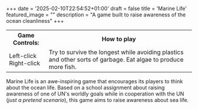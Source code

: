 +++
date = '2025-02-10T22:54:52+01:00'
draft = false
title = 'Marine Life'
featured_image = ""
description = "A game built to raise awareness of the ocean cleanliness"
+++

<div id="gameframe"></div>
<div class="inst_table game"s>
    <table>
        <tr>
            <th class>Game Controls:</th>
            <th class="item">How to play</th>
        </tr>
        <tr>
            <td>Left-click<br>Right-click</td>
            <td class="item"> Try to survive the longest while avoiding plastics and other sorts of garbage. Eat algae to produce more fish.</td>
        </tr>
    </table>
</div>
<script src="/js/table_renderer.js"></script>
<script>
    var curr_Path = window.location.pathname;
    var gameDiv = document.getElementById('gameframe');
    if(curr_Path === "/games/marine-life/" && gameDiv.childElementCount === 0){
        const iframe = document.createElement("iframe");
        iframe.classList.add('game');
        iframe.src = "/playableGames/Marine-Life/web/index.html";
        iframe.width = "600px";
        iframe.height = "600px";
        document.getElementById('gameframe').appendChild(iframe);
        console.log("Woohoo!");
    }
</script>

Marine Life is an awe-inspiring game that encourages its players to think about the ocean life. Based on a school assignment about raising awareness of one of UN's worldly goals while in cooperation with the UN (_just a pretend scenario_), this game aims to raise awareness about sea life. 